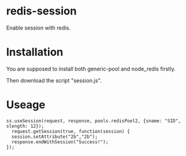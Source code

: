 redis-session
=============

Enable session with redis.

Installation
============

You are supposed to install both generic-pool and node_redis firstly.

Then download the script "session.js".

Useage
======  
    ss.useSession(request, response, pools.redisPool2, {sname: "SID", slength: 12});
      request.getSession(true, function(session) {
      session.setAttribute("2b","2b");
      response.endWithSession("Success!");
    });





